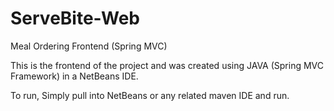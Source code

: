 # ServeBite-Web
Meal Ordering Frontend (Spring MVC)

This is the frontend of the project and was created using JAVA (Spring MVC Framework) in a NetBeans IDE. 

To run, Simply pull into NetBeans or any related maven IDE and run.
